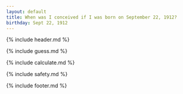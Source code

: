 ```yaml
---
layout: default
title: When was I conceived if I was born on September 22, 1912?
birthday: Sept 22, 1912
---
```


{% include header.md %}

{% include guess.md %}

{% include calculate.md %}

{% include safety.md %}

{% include footer.md %}



